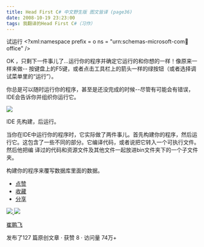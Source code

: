 ```yaml
---
title: Head First C# 中文野生版 图文皆译 (page36)
date: 2008-10-19 23:23:00
tags: 我翻译的Head First C#（习作）
---
```

试运行  <?xml:namespace prefix = o ns = "urn:schemas-microsoft-com:office:office"
/>

OK  ，只剩下一件事儿了...运行你的程序并确定它运行的和你想的一样！像原来一样来做--
按键盘上的F5键，或者点击工具栏上的箭头一样的绿按钮（或者选择调试菜单里的“运行”）。

你总是可以随时运行你的程序，甚至是还没完成的时候--尽管有可能会有错误，IDE会告诉你并组织你运行它。

![](https://p-blog.csdn.net/images/p_blog_csdn_net/cuipengfei1/EntryImages/20081019/%E6%88%AA%E5%9B%BE00633600554213593750.jpg)

IDE  先构建，后运行。

当你在IDE中运行你的程序时，它实际做了两件事儿。首先构建你的程序，然后运行它。这包含了一些不同的部分。它编译代码，或者说把它转入一个可执行文件。然后他把编
译过的代码和资源文件及其他文件一起放进bin文件夹下的一个子文件夹。

构建你的程序来覆写数据库里面的数据。

  * [ 点赞  ](javascript:;)
  * [ 收藏  ](javascript:;)
  * [ 分享 ](javascript:;)

[ ![](https://profile.csdnimg.cn/5/2/5/3_cuipengfei1)
![](https://g.csdnimg.cn/static/user-reg-year/1x/11.png)
](https://blog.csdn.net/cuipengfei1)

[ 崔鹏飞 ](https://blog.csdn.net/cuipengfei1)

发布了127 篇原创文章  ·  获赞 8  ·  访问量 74万+

